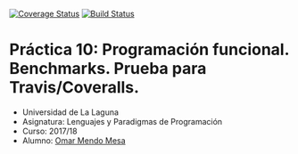 [![Coverage Status](https://coveralls.io/repos/github/alu0100845396/p10-coveralls/badge.svg?branch=master)](https://coveralls.io/github/alu0100845396/p10-coveralls?branch=master)
[![Build Status](https://travis-ci.org/alu0100845396/p10-coveralls.svg?branch=master)](https://travis-ci.org/alu0100845396/p10-coveralls)
# Práctica 10: Programación funcional. Benchmarks. Prueba para Travis/Coveralls.
*  Universidad de La Laguna
*  Asignatura: Lenguajes y Paradigmas de Programación
*  Curso: 2017/18
*  Alumno: [Omar Mendo Mesa](https://ozzrocker95.github.io/)
